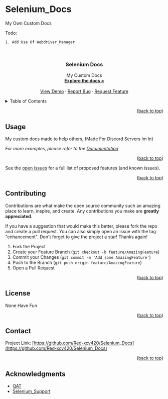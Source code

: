 # Selenium_Docs
My Own Custom Docs

Todo: 
```
1. Add Use Of Webdriver_Manager
```
<div id="top"></div>


<!-- PROJECT LOGO -->
<br />


<h3 align="center">Selenium Docs</h3>

  <p align="center">
    My Custom Docs
    <br />
    <a href="https://github.com/Red-xcv420/Selenium_Docs/"><strong>Explore the docs »</strong></a>
    <br />
    <br />
    <a href="https://github.com/Red-xcv420/Selenium_Docs/">View Demo</a>
    ·
    <a href="https://github.com/Red-xcv420/Selenium_Docs/issues">Report Bug</a>
    ·
    <a href="https://github.com/Red-xcv420/Selenium_Docs/issues">Request Feature</a>
  </p>
</div>



<!-- TABLE OF CONTENTS -->
<details>
  <summary>Table of Contents</summary>
  <ol>
    <li><a href="#usage">Usage</a></li>
    <li><a href="#contributing">Contributing</a></li>
    <li><a href="#contact">Contact</a></li>
    <li><a href="#acknowledgments">Acknowledgments</a></li>
  </ol>
</details>


<p align="right">(<a href="#top">back to top</a>)</p>



<!-- USAGE EXAMPLES -->
## Usage

My custom docs made to help others, (Made For Discord Servers Im In)

_For more examples, please refer to the [Documentation](https://selenium-python.readthedocs.io/)_

<p align="right">(<a href="#top">back to top</a>)</p>

See the [open issues](https://github.com/Red-xcv420/Selenium_Docs/issues) for a full list of proposed features (and known issues).

<p align="right">(<a href="#top">back to top</a>)</p>



<!-- CONTRIBUTING -->
## Contributing

Contributions are what make the open source community such an amazing place to learn, inspire, and create. Any contributions you make are **greatly appreciated**.

If you have a suggestion that would make this better, please fork the repo and create a pull request. You can also simply open an issue with the tag "enhancement".
Don't forget to give the project a star! Thanks again!

1. Fork the Project
2. Create your Feature Branch (`git checkout -b feature/AmazingFeature`)
3. Commit your Changes (`git commit -m 'Add some AmazingFeature'`)
4. Push to the Branch (`git push origin feature/AmazingFeature`)
5. Open a Pull Request

<p align="right">(<a href="#top">back to top</a>)</p>



<!-- LICENSE -->
## License

None Have Fun

<p align="right">(<a href="#top">back to top</a>)</p>



<!-- CONTACT -->
## Contact

Project Link: [https://github.com/Red-xcv420/Selenium_Docs](https://github.com/Red-xcv420/Selenium_Docs)

<p align="right">(<a href="#top">back to top</a>)</p>



<!-- ACKNOWLEDGMENTS -->
## Acknowledgments

* [QAT](https://discord.gg/bq3AcfdT6z)
* [Selenium_Support](https://discord.gg/XJm8cWXuYN)

